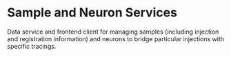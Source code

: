 # Sample and Neuron Services
Data service and frontend client for managing samples (including injection and registration information) and neurons to
bridge particular injections with specific tracings.

